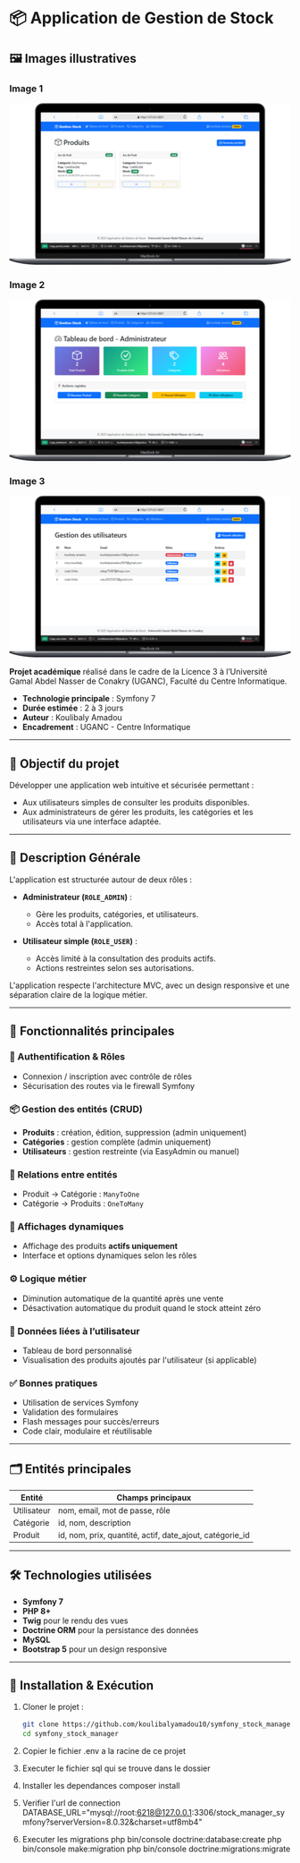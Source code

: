 # 📦 Application de Gestion de Stock

## 🖼️ Images illustratives

### Image 1
![Image 1](public/images/1.png)

### Image 2
![Image 2](public/images/2.png)

### Image 3
![Image 3](public/images/3.png)


**Projet académique** réalisé dans le cadre de la Licence 3 à l’Université Gamal Abdel Nasser de Conakry (UGANC), Faculté du Centre Informatique.


- **Technologie principale** : Symfony 7
- **Durée estimée** : 2 à 3 jours
- **Auteur** : Koulibaly Amadou
- **Encadrement** : UGANC - Centre Informatique

---

## 🎯 Objectif du projet

Développer une application web intuitive et sécurisée permettant :
- Aux utilisateurs simples de consulter les produits disponibles.
- Aux administrateurs de gérer les produits, les catégories et les utilisateurs via une interface adaptée.

---


## 🧩 Description Générale

L'application est structurée autour de deux rôles :

- **Administrateur (`ROLE_ADMIN`)** :
  - Gère les produits, catégories, et utilisateurs.
  - Accès total à l'application.

- **Utilisateur simple (`ROLE_USER`)** :
  - Accès limité à la consultation des produits actifs.
  - Actions restreintes selon ses autorisations.

L'application respecte l'architecture MVC, avec un design responsive et une séparation claire de la logique métier.

---

## 🚀 Fonctionnalités principales

### 🔐 Authentification & Rôles
- Connexion / inscription avec contrôle de rôles
- Sécurisation des routes via le firewall Symfony

### 📦 Gestion des entités (CRUD)
- **Produits** : création, édition, suppression (admin uniquement)
- **Catégories** : gestion complète (admin uniquement)
- **Utilisateurs** : gestion restreinte (via EasyAdmin ou manuel)

### 🔁 Relations entre entités
- Produit → Catégorie : `ManyToOne`
- Catégorie → Produits : `OneToMany`

### 🎯 Affichages dynamiques
- Affichage des produits **actifs uniquement**
- Interface et options dynamiques selon les rôles

### ⚙️ Logique métier
- Diminution automatique de la quantité après une vente
- Désactivation automatique du produit quand le stock atteint zéro

### 👤 Données liées à l’utilisateur
- Tableau de bord personnalisé
- Visualisation des produits ajoutés par l'utilisateur (si applicable)

### ✅ Bonnes pratiques
- Utilisation de services Symfony
- Validation des formulaires
- Flash messages pour succès/erreurs
- Code clair, modulaire et réutilisable

---

## 🗂️ Entités principales

| Entité      | Champs principaux                                          |
|-------------|------------------------------------------------------------|
| Utilisateur | nom, email, mot de passe, rôle                             |
| Catégorie   | id, nom, description                                       |
| Produit     | id, nom, prix, quantité, actif, date_ajout, catégorie_id   |

---

## 🛠️ Technologies utilisées

- **Symfony 7**
- **PHP 8+**
- **Twig** pour le rendu des vues
- **Doctrine ORM** pour la persistance des données
- **MySQL** 
- **Bootstrap 5** pour un design responsive

---

## 🧪 Installation & Exécution

1. Cloner le projet :

   ```bash
   git clone https://github.com/koulibalyamadou10/symfony_stock_manager
   cd symfony_stock_manager

2. Copier le fichier .env a la racine de ce projet

3. Executer le fichier sql qui se trouve dans le dossier

4. Installer les dependances
composer install

5. Verifier l'url de connection
DATABASE_URL="mysql://root:6218@127.0.0.1:3306/stock_manager_symfony?serverVersion=8.0.32&charset=utf8mb4"

6. Executer les migrations
php bin/console doctrine:database:create
php bin/console make:migration
php bin/console doctrine:migrations:migrate
